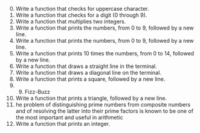 0. Write a function that checks for uppercase character.
1. Write a function that checks for a digit (0 through 9).
2. Write a function that multiplies two integers.
3. Write a function that prints the numbers, from 0 to 9, followed by a new line.
4. Write a function that prints the numbers, from 0 to 9, followed by a new line.
5. Write a function that prints 10 times the numbers, from 0 to 14, followed by a new line.
6. Write a function that draws a straight line in the terminal.
7. Write a function that draws a diagonal line on the terminal.
8. Write a function that prints a square, followed by a new line.
9. 9. Fizz-Buzz
10. Write a function that prints a triangle, followed by a new line.
11. he problem of distinguishing prime numbers from composite numbers and of resolving the latter into their prime factors is known to be one of the most important and useful in arithmetic
12. Write a function that prints an integer.
